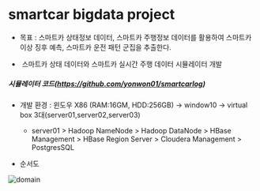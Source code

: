 # smartcar bigdata project

* 목표 : 스마트카 상태정보 데이터, 스마트카 주행정보 데이터를 활용하여 스마트카 이상 징후 예측, 스마트카 운전 패턴 군집을 추출한다. 

*  스마트카 상태 데이터와 스마트카 실시간 주행 데이터 시뮬레이터 개발
##### 시뮬레이터 코드(https://github.com/yonwon01/smartcarlog)

* 개발 환경 : 윈도우 X86 (RAM:16GM, HDD:256GB) -> window10 -> virtual box 3대(server01,server02,server03)
    *  server01
      > Hadoop NameNode
      > Hadoop DataNode
      > HBase Management
      > HBase Region Server
      > Cloudera Management
      > PostgresSQL


* 순서도

![domain](https://github.com/yonwon01/bigdata/blob/master/domain.png)




























